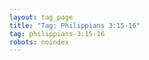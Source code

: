 ```yaml
---
layout: tag_page
title: "Tag: Philippians 3:15-16"
tag: philippians-3:15-16
robots: noindex
---
```

